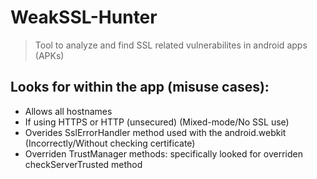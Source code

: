 # WeakSSL-Hunter
> Tool to analyze and find SSL related vulnerabilites in android apps (APKs)   
## Looks for within the app (misuse cases):
- Allows all hostnames
- If using HTTPS or HTTP (unsecured) (Mixed-mode/No SSL use)
- Overides SslErrorHandler method used with the android.webkit (Incorrectly/Without checking certificate)
- Overriden TrustManager methods: specifically looked for overriden checkServerTrusted method
